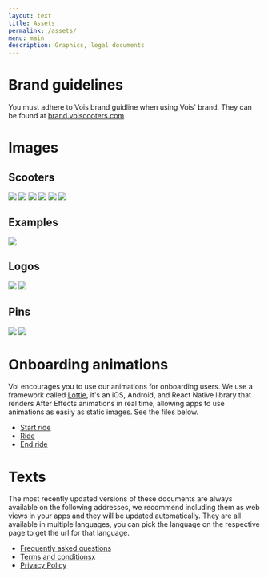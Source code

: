 ```yaml
---
layout: text
title: Assets
permalink: /assets/
menu: main
description: Graphics, legal documents
---
```

# Brand guidelines
You must adhere to Vois brand guidline when using Vois' brand. They can be found at [brand.voiscooters.com](https://brand.voiscooters.com/)

# Images

## Scooters
![](/assets/images/user/scooter1.png)
![](/assets/images/user/scooter2.png)
![](/assets/images/user/scooter3.png)
![](/assets/images/user/scooter4.jpg)
![](/assets/images/user/scooter5.jpg)
![](/assets/images/user/scooter6.jpg)

## Examples
![](/assets/images/user/example.png)

## Logos
![](/assets/images/user/logo_coral.svg)
![](/assets/images/user/logo_white.svg)

## Pins
![](/assets/images/user/pin_logo.svg)
![](/assets/images/user/pin_scooter.svg)


# Onboarding animations
Voi encourages you to use our animations for onboarding users. We use a framework called [Lottie](https://lottiefiles.com/), it's an iOS, Android, and React Native library that renders After Effects animations in real time, allowing apps to use animations as easily as static images. See the files below.

* [Start ride](https://lottiefiles.com/share/ereItg)
* [Ride](https://lottiefiles.com/share/RG6Ywh)
* [End ride](https://lottiefiles.com/share/jnJW21)

# Texts
The most recently updated versions of these documents are always available on the following addresses, we recommend including them as web views in your apps and they will be updated automatically. They are all available in multiple languages, you can pick the language on the respective page to get the url for that language.

* [Frequently asked questions](https://www.voiscooters.com/faq/)
* [Terms and conditions](https://www.voiscooters.com/voi-user-agreement-12rr/)x
* [Privacy Policy](https://www.voiscooters.com/legal/voi-privacy-policy/)